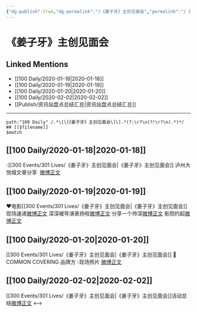 ```yaml
---
{"dg-publish":true,"dg-permalink":"/《姜子牙》主创见面会","permalink":"/《姜子牙》主创见面会/","created":"2023-04-02T16:42:40.998+08:00","updated":"2023-04-10T16:01:29.311+08:00"}
---
```


# 《姜子牙》主创见面会

## Linked Mentions
- [[100 Daily/2020-01-18\|2020-01-18]]
- [[100 Daily/2020-01-19\|2020-01-19]]
- [[100 Daily/2020-01-20\|2020-01-20]]
- [[100 Daily/2020-02-02\|2020-02-02]]
- [[Publish/资讯站盘点总结汇总\|资讯站盘点总结汇总]]


---

```expander
path:"100 Daily" /.*\[\[《姜子牙》主创见面会\]\].*(?:\r?\n(?!\r?\n).*)*/
## [[$filename]]
$match
```
## [[100 Daily/2020-01-18\|2020-01-18]]
💧[[300 Events/301 Lives/《姜子牙》主创见面会\|《姜子牙》主创见面会]] 泸州大悦城文章分享  [微博正文](https://m.weibo.cn/6466290670/4462132248377229)

## [[100 Daily/2020-01-19\|2020-01-19]]
❤️电影[[300 Events/301 Lives/《姜子牙》主创见面会\|《姜子牙》主创见面会]]
现场速递[微博正文](https://m.weibo.cn/6466290670/4462490261393155)
深深被导演表扬啦[微博正文](https://m.weibo.cn/6466290670/4462554044389187)
分享一个帅深[微博正文](https://m.weibo.cn/6466290670/4462543412569359)
影院约起[微博正文](https://m.weibo.cn/6466290670/4462540962911476)
## [[100 Daily/2020-01-20\|2020-01-20]]
[[300 Events/301 Lives/《姜子牙》主创见面会\|《姜子牙》主创见面会]]
🌠COMMON COVERING 品牌方
💧现场照片
[微博正文](https://m.weibo.cn/6466290670/4462798950536604)

## [[100 Daily/2020-02-02\|2020-02-02]]
[[300 Events/301 Lives/《姜子牙》主创见面会\|《姜子牙》主创见面会]]活动总结[微博正文](https://m.weibo.cn/6466290670/4467608063836623)
<-->